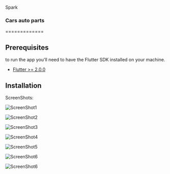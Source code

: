 Spark
### Cars auto parts
=============

Prerequisites
-------------

to run the app you'll need to have the Flutter SDK installed on your machine.

- [Flutter >= 2.0.0](https://flutter.dev/docs/get-started/install)

Installation
------------

ScreenShots:

![ScreenShot1](https://github.com/Ahmed0tdc/Spark-App/blob/main/screenshots/Screenshot_2021-07-21-22-36-52.png)

![ScreenShot2](https://github.com/Ahmed0tdc/Spark-App/blob/main/screenshots/Screenshot_2021-07-21-22-37-02.png)

![ScreenShot3](https://github.com/Ahmed0tdc/Spark-App/blob/main/screenshots/Screenshot_2021-07-21-22-37-07.png)

![ScreenShot4](https://github.com/Ahmed0tdc/Spark-App/blob/main/screenshots/Screenshot_2021-07-21-22-37-24.png)

![ScreenShot5](https://github.com/Ahmed0tdc/Spark-App/blob/main/screenshots/Screenshot_2021-07-21-22-37-33.png)

![ScreenShot6](https://github.com/Ahmed0tdc/Spark-App/blob/main/screenshots/Screenshot_2021-07-21-22-37-47.png)

![ScreenShot6](https://github.com/Ahmed0tdc/Spark-App/blob/main/screenshots/Screenshot_2021-07-21-22-37-52.png)
